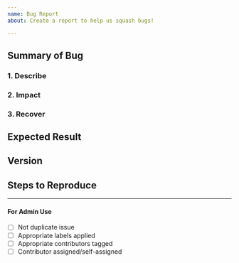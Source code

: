 ```yaml
---
name: Bug Report 
about: Create a report to help us squash bugs!

---
```


<!-- < < < < < < < < < < < < < < < < < < < < < < < < < < < < < < < < < ☺ 
v                            ✰  Thanks for opening an issue! ✰    
v    Before smashing the submit button please review the template.
v    Please also ensure that this is not a duplicate issue :)  
☺ > > > > > > > > > > > > > > > > > > > > > > > > > > > > > > > > >  -->

## Summary of Bug

### 1. Describe
<!-- Concisely describe the issue -->

### 2. Impact
<!-- What impact to the system the issue results -->

### 3. Recover
<!-- How does system go back to normal once it happens? -->

## Expected Result

<!-- What result is expected after the issue addressed? -->

## Version

<!-- git commit hash, output of `grbchaincli --version`, output of `okbchaind --version` -->

## Steps to Reproduce

<!-- What commands in order should someone run to reproduce your problem -->

____

#### For Admin Use

- [ ] Not duplicate issue
- [ ] Appropriate labels applied
- [ ] Appropriate contributors tagged
- [ ] Contributor assigned/self-assigned
